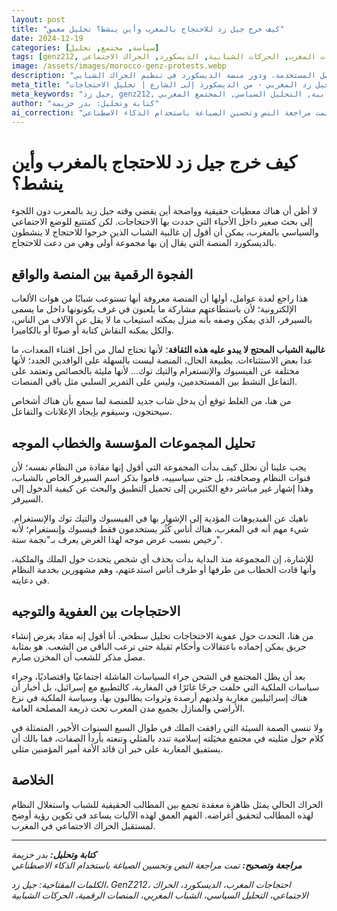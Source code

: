 ```yaml
---
layout: post
title: "كيف خرج جيل زد للاحتجاج بالمغرب وأين ينشط؟ تحليل معمق"
date: 2024-12-19
categories: [سياسة, مجتمع, تحليل]
tags: [genz212, جيل_زد, جيل_زيد, احتجاجات المغرب, الحركات الشبابية, الديسكورد, الحراك الاجتماعي]
image: /assets/images/morocco-genz-protests.webp
description: "تحليل معمق لظاهرة احتجاجات جيل زد في المغرب، منصات التواصل المستخدمة، ودور منصة الديسكورد في تنظيم الحراك الشبابي."
meta_title: "جيل زد المغربي - من الديسكورد إلى الشارع | تحليل الاحتجاجات"
meta_keywords: "جيل زد, genz212, احتجاجات المغرب, الديسكورد, الحركات الشبابية, التحليل السياسي, المجتمع المغربي"
author: "كتابة وتحليل: بدر خزيمة"
ai_correction: "تمت مراجعة النص وتحسين الصياغة باستخدام الذكاء الاصطناعي"
---
```


# كيف خرج جيل زد للاحتجاج بالمغرب وأين ينشط؟

لا أظن أن هناك معطيات حقيقية وواضحة أين يقضي وقته جيل زيد بالمغرب دون اللجوء إلى بحث صغير داخل الأحياء التي حددت بها الاحتجاجات. لكن كمتتبع للوضع الاجتماعي والسياسي بالمغرب، يمكن أن أقول إن غالبية الشباب الذين خرجوا للاحتجاج لا ينشطون بالديسكورد المنصة التي يقال إن بها مجموعة أولى وهي من دعت للاحتجاج.

## الفجوة الرقمية بين المنصة والواقع

هذا راجع لعدة عوامل، أولها أن المنصة معروفة أنها تستوعب شبابًا من هوات الألعاب الإلكترونية؛ لأن باستطاعتهم مشاركة ما يلعبون في غرف يكونونها داخل ما يسمى بالسيرفر، الذي يمكن وصفه بأنه منزل يمكنه استيعاب ما لا يقل عن الآلاف من الناس، والكل يمكنه النقاش كتابة أو صوتًا أو بالكاميرا.

**غالبية الشباب المحتج لا يبدو عليه هذه الثقافة**؛ لأنها تحتاج لمال من أجل اقتناء المعدات، ما عدا بعض الاستثناءات. بطبيعة الحال، المنصة ليست بالسهلة على الوافدين الجدد؛ لأنها مختلفة عن الفيسبوك والإنستغرام والتيك توك... لأنها مليئة بالخصائص وتعتمد على التفاعل النشط بين المستخدمين، وليس على التمرير السلبي مثل باقي المنصات.

من هنا، من الغلط توقع أن يدخل شاب جديد للمنصة لما سمع بأن هناك أشخاص سيحتجون، وسيقوم بإيجاد الإعلانات والتفاعل.

## تحليل المجموعات المؤسسة والخطاب الموجه

يجب علينا أن نحلل كيف بدأت المجموعة التي أقول إنها مقادة من النظام نفسه؛ لأن قنوات النظام وصحافته، بل حتى سياسييه، قاموا بذكر اسم السيرفر الخاص بالشباب، وهذا إشهار غير مباشر دفع الكثيرين إلى تحميل التطبيق والبحث عن كيفية الدخول إلى السيرفر.

ناهيك عن الفيديوهات المؤدية إلى الإشهار بها في الفيسبوك والتيك توك والإنستغرام. شيء مهم أنه في المغرب، هناك أناس كُثُر يستخدمون فقط فيسبوك وإنستغرام؛ لأنه رخيص بسبب عرض موجه لهذا الغرض يعرف بـ"نجمة ستة".

للإشارة، إن المجموعة منذ البداية بدأت بحذف أي شخص يتحدث حول الملك والملكية، وأنها قادت الخطاب من طرفها أو طرف أناس استدعتهم، وهم مشهورين بخدمة النظام في دعايته.

## الاحتجاجات بين العفوية والتوجيه

من هنا، التحدث حول عفوية الاحتجاجات تحليل سطحي. أنا أقول إنه مقاد بغرض إنشاء حريق يمكن إخماده باعتقالات وأحكام ثقيلة حتى ترعب الباقي من الشعب. هو بمثابة مصل مذكر للشعب أن المخزن صارم.

بعد أن يظل المجتمع في الشحن جراء السياسات الفاشلة اجتماعيًا واقتصاديًا، وجراء سياسات الملكية التي خلفت جرحًا غائرًا في المغاربة، كالتطبيع مع إسرائيل، بل أخبار أن هناك إسرائيليين مغاربة ولديهم أرصدة وثروات يطالبون بها، وسياسة الملكية في نزع الأراضي والمنازل بجميع مدن المغرب تحت ذريعة المصلحة العامة.

ولا ننسى الصمة السيئة التي رافقت الملك في طوال السبع السنوات الأخير، المتمثلة في كلام حول مثليته في مجتمع مخيَلته إسلامية تندد بالمثلي وتنعته بأردأ الصفات، فما بالك أن يستفيق المغاربة على خبر أن قائد الأمة أمير المؤمنين مثلي.

## الخلاصة

الحراك الحالي يمثل ظاهرة معقدة تجمع بين المطالب الحقيقية للشباب واستغلال النظام لهذه المطالب لتحقيق أغراضه. الفهم العمق لهذه الآليات يساعد في تكوين رؤية أوضح لمستقبل الحراك الاجتماعي في المغرب.

---
***كتابة وتحليل:** بدر خزيمة*  
***مراجعة وتصحيح:** تمت مراجعة النص وتحسين الصياغة باستخدام الذكاء الاصطناعي*

*الكلمات المفتاحية: جيل زد، GenZ212، احتجاجات المغرب، الديسكورد، الحراك الاجتماعي، التحليل السياسي، الشباب المغربي، المنصات الرقمية، الحركات الشبابية*